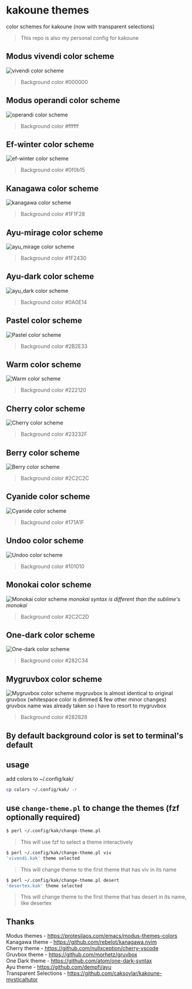 # kakoune themes
color schemes for kakoune (now with transparent selections)  
> This repo is also my personal config for kakoune  

## Modus vivendi color scheme
![vivendi color scheme ](https://github.com/anhsirk0/kakoune/blob/master/screenshots/vivendi.png)
> Background color #000000

## Modus operandi color scheme
![operandi color scheme ](https://github.com/anhsirk0/kakoune/blob/master/screenshots/operandi.png)
> Background color #ffffff

## Ef-winter color scheme
![ef-winter color scheme ](https://github.com/anhsirk0/kakoune/blob/master/screenshots/ef-winter.png)
> Background color #0f0b15

## Kanagawa color scheme
![kanagawa color scheme ](https://github.com/anhsirk0/kakoune/blob/master/screenshots/kanagawa.png)
> Background color #1F1F28

## Ayu-mirage color scheme
![ayu_mirage color scheme ](https://github.com/anhsirk0/kakoune/blob/master/screenshots/ayu_mirage.png)
> Background color #1F2430

## Ayu-dark color scheme
![ayu_dark color scheme ](https://github.com/anhsirk0/kakoune/blob/master/screenshots/ayu_dark.png)
> Background color #0A0E14

## Pastel color scheme
![Pastel color scheme ](https://github.com/anhsirk0/kakoune/blob/master/screenshots/pastel.png)
> Background color #2B2E33

## Warm color scheme
![Warm color scheme ](https://github.com/anhsirk0/kakoune/blob/master/screenshots/warm.png)
> Background color #222120

## Cherry color scheme
![Cherry color scheme ](https://github.com/anhsirk0/kakoune/blob/master/screenshots/cherry.png)
> Background color #23232F

## Berry color scheme
![Berry color scheme ](https://github.com/anhsirk0/kakoune/blob/master/screenshots/berry.png)
> Background color #2C2C2C

## Cyanide color scheme
![Cyanide color scheme ](https://github.com/anhsirk0/kakoune/blob/master/screenshots/cyanide.png)
> Background color #171A1F

## Undoo color scheme
![Undoo color scheme ](https://github.com/anhsirk0/kakoune/blob/master/screenshots/undoo.png)
> Background color #101010

## Monokai color scheme
![Monokai color scheme ](https://github.com/anhsirk0/kakoune/blob/master/screenshots/monokai.png)
*monokai syntax is different than the sublime's monokai*
> Background color #2C2C2D

## One-dark color scheme
![One-dark color scheme ](https://github.com/anhsirk0/kakoune/blob/master/screenshots/one_dark.png)
> Background color #282C34

## Mygruvbox color scheme
![Mygruvbox color scheme ](https://github.com/anhsirk0/kakoune/blob/master/screenshots/mygruvbox.png)
mygruvbox is almost identical to original gruvbox {whitespace color is dimmed & few other minor changes}  
gruvbox name was already taken so i have to resort to mygruvbox
> Background color #282828

## By default background color is set to terminal's default
## usage
add colors to ~/.config/kak/
```bash
cp colors ~/.config/kak/ -r
```

## use `change-theme.pl` to change the themes (fzf optionally required)
```bash
$ perl ~/.config/kak/change-theme.pl 
```
> This will use fzf to select a theme interactively
```bash
$ perl ~/.config/kak/change-theme.pl viv
'vivendi.kak' theme selected
```
> This will change theme to the first theme that has viv in its name
```bash
$ perl ~/.config/kak/change-theme.pl desert
'desertex.kak' theme selected
```
> This will change theme to the first theme that has desert in its name, like desertex

## Thanks
Modus themes - https://protesilaos.com/emacs/modus-themes-colors  
Kanagawa theme - https://github.com/rebelot/kanagawa.nvim  
Cherry theme -  https://github.com/nullxception/cherry-vscode  
Gruvbox theme - https://github.com/morhetz/gruvbox  
One Dark theme - https://github.com/atom/one-dark-syntax  
Ayu theme - https://github.com/dempfi/ayu  
Transparent Selections - https://github.com/caksoylar/kakoune-mysticaltutor  
